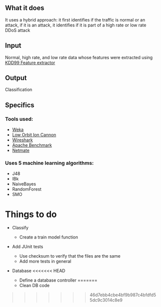 ## What it does
It uses a hybrid approach: it first identifies if the traffic is normal or an attack, if it is an attack, it identifies if it is part of a high rate or low rate DDoS attack

## Input
Normal, high rate, and low rate data whose features were extracted using [KDD99 Feature extractor](https://github.com/AI-IDS/kdd99_feature_extractor)

## Output
Classification

## Specifics
### Tools used:
* [Weka](https://www.cs.waikato.ac.nz/ml/weka/)
* [Low Orbit Ion Cannon](https://github.com/NewEraCracker/LOIC)
* [Wireshark](wireshark.org/)
* [Apache Benchmark](https://httpd.apache.org/docs/2.4/programs/ab.html)
* [Netmate](https://github.com/DanielArndt/netmate-flowcalc)

### Uses 5 machine learning algorithms:
* J48
* IBk
* NaiveBayes
* RandomForest
* SMO

# Things to do
* Classify
	* Create a train model function

* Add JUnit tests
	* Use checksum to verify that the files are the same
	* Add more tests in general

* Database
<<<<<<< HEAD
	* Define a database controller
=======
	* Clean DB code
>>>>>>> 46d7ebb4cbe4bf9b987c4bfdfd55dc9c3014c8e9
